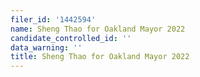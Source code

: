 ```yaml
---
filer_id: '1442594'
name: Sheng Thao for Oakland Mayor 2022
candidate_controlled_id: ''
data_warning: ''
title: Sheng Thao for Oakland Mayor 2022
---
```

